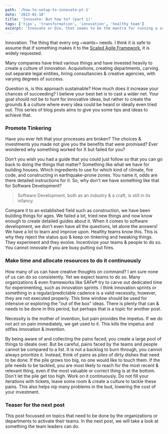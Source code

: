```yaml
---
path: '/how-to-setup-to-innovate-pt-1'
date: '2023-01-18'
title: 'Innovate: But how to? (part 1)'
tags: ['tips', 'transformation', 'innovation', 'healthy team']
excerpt: 'Innovate or Die, that seems to be the mantra for running a successful business in today's world. But how do you do that?'
---
```


Innovation. The thing that every org ~wants~ needs. I think it is safe to assume that if something makes it to the [Scaled Agile Framework](https://www.scaledagileframework.com/innovation-and-planning-iteration/), it is widely requested.

Many companies have tried various things and have invested heavily to create a culture of innovation. Acquisitions, creating departments, carving out separate legal entities, hiring consultancies & creative agencies, with varying degrees of success.

Question is, is this approach sustainable? How much does it increase your chances of succeeding? I believe your best bet is to cast a wider net. Your goal should not be to hunt for innovative ideas, but rather to create the grounds & a culture where every idea could be heard or ideally even tried out. This series of blog posts aims to give you some tips and ideas to achieve that.

### Promote Tinkering

Have you ever felt that your processes are broken? The choices & investments you made not give you the benefits that were promised? Ever wondered why something worked for X but failed for you?

Don't you wish you had a guide that you could just follow so that you can go back to doing the things that matter? Something like what we have for building houses. Which ingredients to use for which kind of climate, fire code, and constructing in earthquake-prone zones. You name it, odds are there detailed instructions for it. So, why don't we have something like that for Software Development?

> Software Development, both as an industry & a craft, is still in its infancy.

Compare it to an established field such as construction, we have been building things for ages. We failed a lot, tried new things and now know enough to create detailed guides about it. When it comes to software development, we don't even have all the questions, let alone the answers! We have a lot to learn and improve upon. Healthy teams know this. This is why they reject the status quo & keep on tinkering and tweaking things. They experiment and they evolve. Incentivize your teams & people to do so. You cannot innovate if you are busy putting out fires.

### Make time and allocate resources to do it continuously

How many of us can have creative thoughts on command? I am sure none of us can do so consistently. Yet we expect teams to do so. Many organizations & even frameworks like SAFe® try to carve out dedicated time for experimenting, such as innovation sprints. I think innovation sprints or something in a regular/predictable cadence is a valid necessity, however, they are not executed properly. This time window should be used for intensive or exploring the "out of the box" ideas. There is plenty that can & needs to be done in this period, but perhaps that is a topic for another post.

Necessity is the mother of invention, but pain provides the impetus. If we do not act on pain immediately, we get used to it. This kills the impetus and stifles innovation & invention.

By being aware of and collecting the pains faced, you create a large pool of things to ideate over. But be careful, pains faced by the teams and people cannot be compared to a list. It is not a backlog to burn through, you cannot always prioritize it. Instead, think of pains as piles of dirty dishes that need to be done. If the pile grows too big, no one would like to touch them. If the pile needs to be tackled, you are most likely to reach for the most recent & relevant thing, even if the most valuable or correct thing is at the bottom. Don't let the pile get too high. Work on it continuously. Do not fill your iterations with tickets, leave some room & create a culture to tackle these pains. This also helps nip many problems in the bud, lowering the cost of your investment.

### Teaser for the next post

This post focussed on topics that need to be done by the organizations or departments to activate their teams. In the next post, we will take a look at something the team leaders can do.
